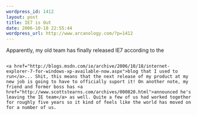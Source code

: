 ```yaml
--- 
wordpress_id: 1412
layout: post
title: IE7 is Out
date: 2006-10-18 22:55:44
wordpress_url: http://www.arcanology.com/?p=1412
---
```

Apparently, my old team has finally released IE7 according to the 
                                                                                                                                                                                                                                                                                                                                                                                                                                                                                                                                                                                                                                                                                                                                                                                                                          
                                                                                                                                                                                                                                                                                                                                                                                                                                                                                                                                                                                                                                                                                                                                                                                                                          <a href="http://blogs.msdn.com/ie/archive/2006/10/18/internet-explorer-7-for-windows-xp-available-now.aspx">blog that I used to run</a>... Shit, this means that the next release of my product at my new job is going to have to officially suport it! On another note, my friend and former boss has <a href="http://www.scottstearns.com/archives/000820.html">announced he's leaving the IE team</a> as well. Quite a few of us had worked together for roughly five years so it kind of feels like the world has moved on for a number of us.